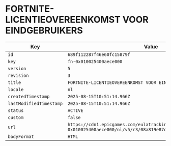 # FORTNITE-LICENTIEOVEREENKOMST VOOR EINDGEBRUIKERS

| Key | Value |
| --- | ----- |
| `id` | `689f112287f46e60fc15879f` |
| `key` | `fn-0x010025400aece000` |
| `version` | `5` |
| `revision` | `3` |
| `title` | `FORTNITE-LICENTIEOVEREENKOMST VOOR EINDGEBRUIKERS` |
| `locale` | `nl` |
| `createdTimestamp` | `2025-08-15T10:51:14.966Z` |
| `lastModifiedTimestamp` | `2025-08-15T10:51:14.966Z` |
| `status` | `ACTIVE` |
| `custom` | `false` |
| `url` | `https://cdn1.epicgames.com/eulatracking-download/fn-0x010025400aece000/nl/v5/r3/08a819e87df542ee4e3519def3485c58.pdf` |
| `bodyFormat` | `HTML` |
